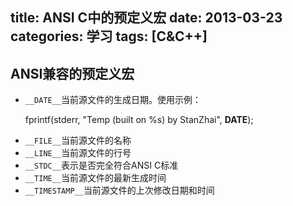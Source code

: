 ﻿title: ANSI C中的预定义宏
date: 2013-03-23
categories: 学习
tags: [C&C++]
---

## ANSI兼容的预定义宏

* `__DATE__`当前源文件的生成日期。使用示例：

	fprintf(stderr, "Temp (built on %s) by StanZhai", __DATE__);

<!-- more -->
* `__FILE__`当前源文件的名称
* `__LINE__`当前源文件的行号
* `__STDC__`表示是否完全符合ANSI C标准
* `__TIME__`当前源文件的最新生成时间
* `__TIMESTAMP__`当前源文件的上次修改日期和时间
